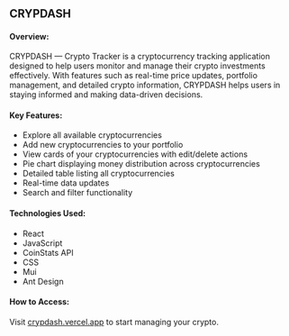 ### <span style="font-size: larger;">CRYPDASH</span>

#### Overview:
CRYPDASH &mdash; Crypto Tracker is a cryptocurrency tracking application designed to help users monitor and manage their crypto investments effectively. With features such as real-time price updates, portfolio management, and detailed crypto information, CRYPDASH helps users in staying informed and making data-driven decisions.

#### Key Features:
- Explore all available cryptocurrencies
- Add new cryptocurrencies to your portfolio
- View cards of your cryptocurrencies with edit/delete actions
- Pie chart displaying money distribution across cryptocurrencies
- Detailed table listing all cryptocurrencies
- Real-time data updates
- Search and filter functionality

#### Technologies Used:
- React
- JavaScript
- CoinStats API
- CSS
- Mui
- Ant Design

#### How to Access:
Visit [crypdash.vercel.app](https://crypdash.vercel.app) to start managing your crypto.
